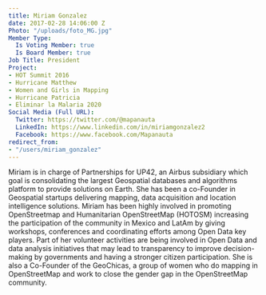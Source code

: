```yaml
---
title: Miriam Gonzalez
date: 2017-02-28 14:06:00 Z
Photo: "/uploads/foto_MG.jpg"
Member Type:
  Is Voting Member: true
  Is Board Member: true
Job Title: President
Project:
- HOT Summit 2016
- Hurricane Matthew
- Women and Girls in Mapping
- Hurricane Patricia
- Eliminar la Malaria 2020
Social Media (Full URL):
  Twitter: https://twitter.com/@mapanauta
  LinkedIn: https://www.linkedin.com/in/miriamgonzalez2
  Facebook: https://www.facebook.com/Mapanauta
redirect_from:
- "/users/miriam_gonzalez"
---
```


Miriam is in charge of Partnerships for UP42, an Airbus subsidiary which goal is consolidating the largest Geospatial databases and algorithms platform to provide solutions on Earth. She has been a co-Founder  in Geospatial startups delivering mapping, data acquisition and location intelligence solutions. Miriam has been highly involved in promoting OpenStreetmap and Humanitarian OpenStreetMap (HOTOSM) increasing the participation of the community in Mexico and LatAm by giving workshops, conferences and coordinating efforts among Open Data key players. Part of her volunteer activities are being involved in Open Data and data analysis initiatives that may lead to transparency to improve decision-making by governments and having a stronger citizen participation. She is also a Co-Founder of the GeoChicas, a group of women who do mapping in OpenStreetMap and work to close the gender gap in the OpenStreetMap community.